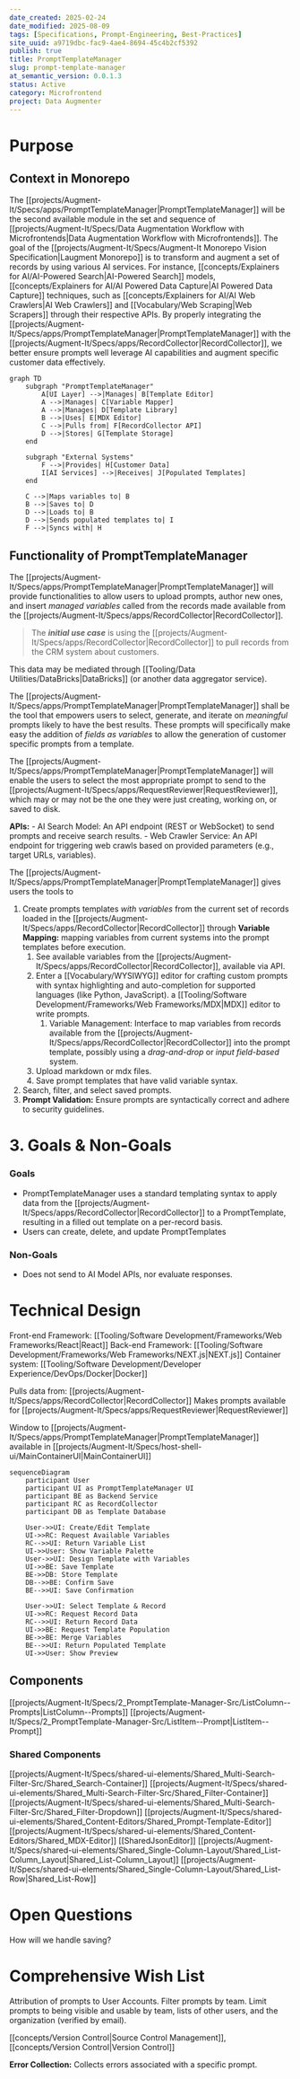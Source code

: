 ```yaml
---
date_created: 2025-02-24
date_modified: 2025-08-09
tags: [Specifications, Prompt-Engineering, Best-Practices]
site_uuid: a9719dbc-fac9-4ae4-8694-45c4b2cf5392
publish: true
title: PromptTemplateManager
slug: prompt-template-manager
at_semantic_version: 0.0.1.3
status: Active
category: Microfrontend
project: Data Augmenter
---
```


# Purpose

## Context in Monorepo

The [[projects/Augment-It/Specs/apps/PromptTemplateManager|PromptTemplateManager]] will be the second available module in the set and sequence of [[projects/Augment-It/Specs/Data Augmentation Workflow with Microfrontends|Data Augmentation Workflow with Microfrontends]]. The goal of the [[projects/Augment-It/Specs/Augment-It Monorepo Vision Specification|Laugment Monorepo]] is to transform and augment a set of records by using various AI services.  For instance, [[concepts/Explainers for AI/AI-Powered Search|AI-Powered Search]] models, [[concepts/Explainers for AI/AI Powered Data Capture|AI Powered Data Capture]] techniques, such as [[concepts/Explainers for AI/AI Web Crawlers|AI Web Crawlers]] and [[Vocabulary/Web Scraping|Web Scrapers]] through their respective APIs. By properly integrating the [[projects/Augment-It/Specs/apps/PromptTemplateManager|PromptTemplateManager]] with the [[projects/Augment-It/Specs/apps/RecordCollector|RecordCollector]], we better ensure prompts well leverage AI capabilities and augment specific customer data effectively.


```mermaid
graph TD
    subgraph "PromptTemplateManager"
        A[UI Layer] -->|Manages| B[Template Editor]
        A -->|Manages| C[Variable Mapper]
        A -->|Manages| D[Template Library]
        B -->|Uses| E[MDX Editor]
        C -->|Pulls from| F[RecordCollector API]
        D -->|Stores| G[Template Storage]
    end
    
    subgraph "External Systems"
        F -->|Provides| H[Customer Data]
        I[AI Services] -->|Receives| J[Populated Templates]
    end
    
    C -->|Maps variables to| B
    B -->|Saves to| D
    D -->|Loads to| B
    D -->|Sends populated templates to| I
    F -->|Syncs with| H
```


## Functionality of PromptTemplateManager

The [[projects/Augment-It/Specs/apps/PromptTemplateManager|PromptTemplateManager]] will provide functionalities to allow users to upload prompts, author new ones, and insert _managed variables_ called from the records made available from the [[projects/Augment-It/Specs/apps/RecordCollector|RecordCollector]]. 

> The **_initial use case_** is using the [[projects/Augment-It/Specs/apps/RecordCollector|RecordCollector]] to pull records from the CRM system about customers.  

This data may be mediated through [[Tooling/Data Utilities/DataBricks|DataBricks]] (or another data aggregator service).

The [[projects/Augment-It/Specs/apps/PromptTemplateManager|PromptTemplateManager]] shall be the tool that empowers users to select,  generate, and iterate on _meaningful_ prompts likely to have the best results.  These prompts will specifically make easy the addition of  _fields as variables_ to allow the generation of customer specific prompts from a template. 

The [[projects/Augment-It/Specs/apps/PromptTemplateManager|PromptTemplateManager]] will enable the users to select the most appropriate prompt to send to the [[projects/Augment-It/Specs/apps/RequestReviewer|RequestReviewer]], which may or may not be the one they were just creating, working on, or saved to disk. 

**APIs:**
        - AI Search Model: An API endpoint (REST or WebSocket) to send prompts and receive search results.
        - Web Crawler Service: An API endpoint for triggering web crawls based on provided parameters (e.g., target URLs, variables).

The [[projects/Augment-It/Specs/apps/PromptTemplateManager|PromptTemplateManager]] gives users the tools to 
1) Create prompts templates _with variables_ from the current set of records loaded in the [[projects/Augment-It/Specs/apps/RecordCollector|RecordCollector]] through **Variable Mapping:** mapping variables from current systems into the prompt templates before execution.
	1) See available variables from the [[projects/Augment-It/Specs/apps/RecordCollector|RecordCollector]], available via API.  
	2) Enter a [[Vocabulary/WYSIWYG]] editor for crafting custom prompts with syntax highlighting and auto-completion for supported languages (like Python, JavaScript). a [[Tooling/Software Development/Frameworks/Web Frameworks/MDX|MDX]] editor to write prompts. 
		1) Variable Management: Interface to map variables from records available from the [[projects/Augment-It/Specs/apps/RecordCollector|RecordCollector]] into the prompt template, possibly using a _drag-and-drop_ or _input field-based_ system.
	3) Upload markdown or mdx files.
	4) Save prompt templates that have valid variable syntax. 
2) Search, filter, and select saved prompts. 
3) **Prompt Validation:** Ensure prompts are syntactically correct and adhere to security guidelines.


# 3. Goals & Non-Goals  
### Goals  
- PromptTemplateManager uses a standard templating syntax to apply data from the [[projects/Augment-It/Specs/apps/RecordCollector|RecordCollector]] to a PromptTemplate, resulting in a filled out template on a per-record basis. 
- Users can create, delete, and update PromptTemplates
  
### Non-Goals  
- Does not send to AI Model APIs, nor evaluate responses. 


# Technical Design
 
Front-end Framework: [[Tooling/Software Development/Frameworks/Web Frameworks/React|React]]
Back-end Framework: [[Tooling/Software Development/Frameworks/Web Frameworks/NEXT.js|NEXT.js]]
Container system: [[Tooling/Software Development/Developer Experience/DevOps/Docker|Docker]]

Pulls data from: [[projects/Augment-It/Specs/apps/RecordCollector|RecordCollector]]
Makes prompts available for [[projects/Augment-It/Specs/apps/RequestReviewer|RequestReviewer]]

Window to [[projects/Augment-It/Specs/apps/PromptTemplateManager|PromptTemplateManager]] available in [[projects/Augment-It/Specs/host-shell-ui/MainContainerUI|MainContainerUI]]


```mermaid
sequenceDiagram
    participant User
    participant UI as PromptTemplateManager UI
    participant BE as Backend Service
    participant RC as RecordCollector
    participant DB as Template Database
    
    User->>UI: Create/Edit Template
    UI->>RC: Request Available Variables
    RC-->>UI: Return Variable List
    UI->>User: Show Variable Palette
    User->>UI: Design Template with Variables
    UI->>BE: Save Template
    BE->>DB: Store Template
    DB-->>BE: Confirm Save
    BE-->>UI: Save Confirmation
    
    User->>UI: Select Template & Record
    UI->>RC: Request Record Data
    RC-->>UI: Return Record Data
    UI->>BE: Request Template Population
    BE->>BE: Merge Variables
    BE-->>UI: Return Populated Template
    UI->>User: Show Preview
```


## Components
[[projects/Augment-It/Specs/2_PromptTemplate-Manager-Src/ListColumn--Prompts|ListColumn--Prompts]]
[[projects/Augment-It/Specs/2_PromptTemplate-Manager-Src/ListItem--Prompt|ListItem--Prompt]]

### Shared Components
[[projects/Augment-It/Specs/shared-ui-elements/Shared_Multi-Search-Filter-Src/Shared_Search-Container]]
[[projects/Augment-It/Specs/shared-ui-elements/Shared_Multi-Search-Filter-Src/Shared_Filter-Container]]
[[projects/Augment-It/Specs/shared-ui-elements/Shared_Multi-Search-Filter-Src/Shared_Filter-Dropdown]]
[[projects/Augment-It/Specs/shared-ui-elements/Shared_Content-Editors/Shared_Prompt-Template-Editor]]
	[[projects/Augment-It/Specs/shared-ui-elements/Shared_Content-Editors/Shared_MDX-Editor]]
	[[SharedJsonEditor]]
[[projects/Augment-It/Specs/shared-ui-elements/Shared_Single-Column-Layout/Shared_List-Column_Layout|Shared_List-Column_Layout]]
[[projects/Augment-It/Specs/shared-ui-elements/Shared_Single-Column-Layout/Shared_List-Row|Shared_List-Row]]

# Open Questions
How will we handle saving? 

# Comprehensive Wish List

Attribution of prompts to User Accounts.  Filter prompts by team.  Limit prompts to being visible and usable by team, lists of other users, and the organization (verified by email).

[[concepts/Version Control|Source Control Management]], [[concepts/Version Control|Version Control]]

**Error Collection:** Collects errors associated with a specific prompt. 



